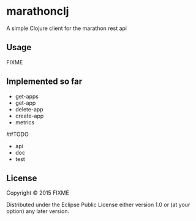# marathonclj

A simple Clojure client for the marathon rest api

## Usage

FIXME

## Implemented so far

+ get-apps
+ get-app
+ delete-app
+ create-app
+ metrics

##TODO
+ api
+ doc
+ test


## License

Copyright © 2015 FIXME

Distributed under the Eclipse Public License either version 1.0 or (at
your option) any later version.
